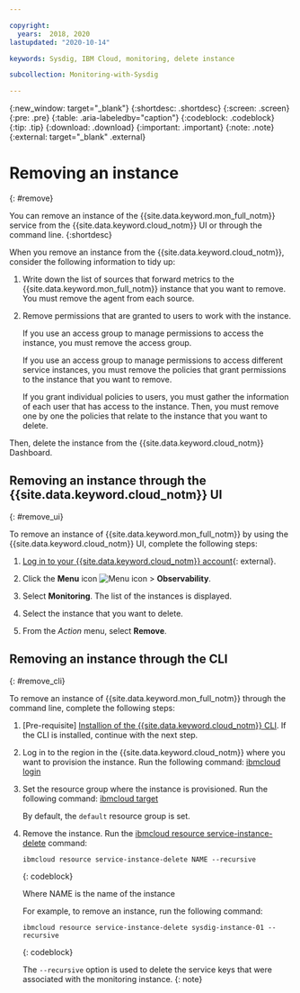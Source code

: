 ```yaml
---

copyright:
  years:  2018, 2020
lastupdated: "2020-10-14"

keywords: Sysdig, IBM Cloud, monitoring, delete instance

subcollection: Monitoring-with-Sysdig

---
```


{:new_window: target="_blank"}
{:shortdesc: .shortdesc}
{:screen: .screen}
{:pre: .pre}
{:table: .aria-labeledby="caption"}
{:codeblock: .codeblock}
{:tip: .tip}
{:download: .download}
{:important: .important}
{:note: .note}
{:external: target="_blank" .external}

# Removing an instance
{: #remove}

You can remove an instance of the {{site.data.keyword.mon_full_notm}} service from the {{site.data.keyword.cloud_notm}} UI or through the command line.
{:shortdesc}

When you remove an instance from the {{site.data.keyword.cloud_notm}}, consider the following information to tidy up:

1. Write down the list of sources that forward metrics to the {{site.data.keyword.mon_full_notm}} instance that you want to remove. You must remove the agent from each source.
2. Remove permissions that are granted to users to work with the instance. 

    If you use an access group to manage permissions to access the instance, you must remove the access group.

    If you use an access group to manage permissions to access different service instances, you must remove the policies that grant permissions to the instance that you want to remove.
    
    If you grant individual policies to users, you must gather the information of each user that has access to the instance. Then, you must remove one by one the policies that relate to the instance that you want to delete.


Then, delete the instance from the {{site.data.keyword.cloud_notm}} Dashboard.


## Removing an instance through the {{site.data.keyword.cloud_notm}} UI
{: #remove_ui}

To remove an instance of {{site.data.keyword.mon_full_notm}} by using the {{site.data.keyword.cloud_notm}} UI, complete the following steps:

1. [Log in to your {{site.data.keyword.cloud_notm}} account](https://cloud.ibm.com/login){: external}.

2. Click the **Menu** icon ![Menu icon](../../icons/icon_hamburger.svg) &gt; **Observability**. 

3. Select **Monitoring**. The list of the instances is displayed.

4. Select the instance that you want to delete.

5. From the *Action* menu, select **Remove**.


## Removing an instance through the CLI
{: #remove_cli}

To remove an instance of {{site.data.keyword.mon_full_notm}} through the command line, complete the following steps:

1. [Pre-requisite] [Installion of the {{site.data.keyword.cloud_notm}} CLI](/docs/cli?topic=cli-install-ibmcloud-cli). If the CLI is installed, continue with the next step.

2. Log in to the region in the {{site.data.keyword.cloud_notm}} where you want to provision the instance. Run the following command: [ibmcloud login](/docs/cli?topic=cli-ibmcloud_cli#ibmcloud_login)

3. Set the resource group where the instance is provisioned. Run the following command: [ibmcloud target](/docs/cli?topic=cli-ibmcloud_cli#ibmcloud_target)

    By default, the `default` resource group is set.

4. Remove the instance. Run the [ibmcloud resource service-instance-delete](/docs/cli?topic=cli-ibmcloud_commands_resource#ibmcloud_resource_service_instance_delete) command:

    ```
    ibmcloud resource service-instance-delete NAME --recursive
    ```
    {: codeblock}

    Where NAME is the name of the instance

    For example, to remove an instance, run the following command:

    ```
    ibmcloud resource service-instance-delete sysdig-instance-01 --recursive
    ```
    {: codeblock}

    The `--recursive` option is used to delete the service keys that were associated with the monitoring instance.
    {: note}
    

